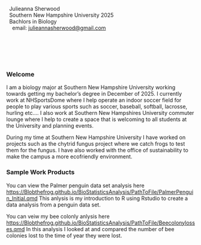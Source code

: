 &nbsp; Julieanna Sherwood <br/>
&nbsp; Southern New Hampshire University 2025 <br/>
&nbsp; Bachlors in Biology <br/>
&nbsp; &nbsp; email: julieannasherwood@gmail.com<br/>


<br/>
<br/>
<br/>
<br/>

### Welcome

I am a biology major at Southern New Hampshire University working towards getting my bachelor’s degree in December of 2025. I currently work at NHSportsDome where I help operate an indoor soccer field for people to play various sports such as soccer, baseball, softball, lacrosse, hurling etc.... I also work at Southern New Hampshires University commuter lounge where I help to create a space that is welcoming to all students at the University and planning events.

During my time at Southern New Hampshire University I have worked on projects such as the chytrid fungus project where we catch frogs to test them for the fungus. I have also worked with the office of sustainability to make the campus a more ecofriendly environment. 


### Sample Work Products

You can view the Palmer penguin data set analysis here https://Blobthefrog.github.io/BioStatisticsAnalysis/PathToFile/PalmerPenguin_Initial.qmd This anlysis is my introduction to R using Rstudio to create a data analysis from a penguin data set.

You can veiw my bee colonly anlysis here https://Blobthefrog.github.io/BioStatisticsAnalysis/PathToFile/Beecolonylosses.qmd In this analysis I looked at and compared the number of bee colonies lost to the time of year they were lost.
